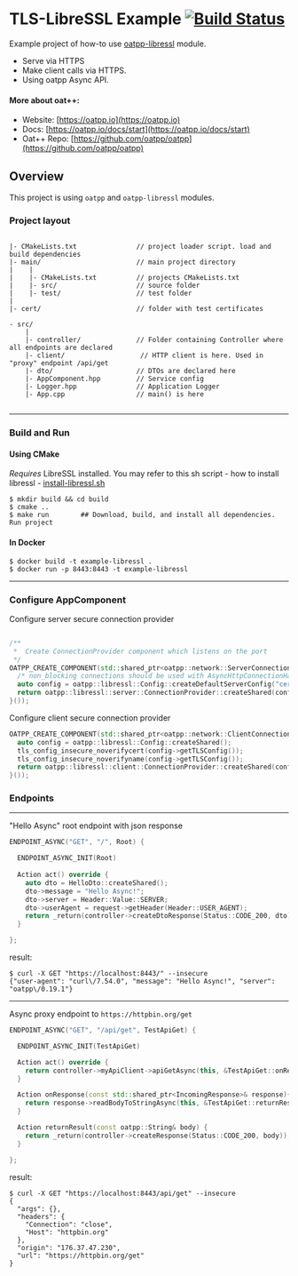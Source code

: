 # TLS-LibreSSL Example [![Build Status](https://dev.azure.com/lganzzzo/lganzzzo/_apis/build/status/oatpp.example-libressl?branchName=master)](https://dev.azure.com/lganzzzo/lganzzzo/_build?definitionId=13&branchName=master)

Example project of how-to use [oatpp-libressl](https://github.com/oatpp/oatpp-libressl) module. 
- Serve via HTTPS 
- Make client calls via HTTPS. 
- Using oatpp Async API.

#### More about oat++:
- Website: [https://oatpp.io](https://oatpp.io)
- Docs: [https://oatpp.io/docs/start](https://oatpp.io/docs/start)
- Oat++ Repo: [https://github.com/oatpp/oatpp](https://github.com/oatpp/oatpp)

## Overview
This project is using `oatpp` and `oatpp-libressl` modules.

### Project layout

```

|- CMakeLists.txt               // project loader script. load and build dependencies 
|- main/                        // main project directory
|    |
|    |- CMakeLists.txt          // projects CMakeLists.txt
|    |- src/                    // source folder
|    |- test/                   // test folder
|
|- cert/                        // folder with test certificates 

```
```
- src/
    |
    |- controller/              // Folder containing Controller where all endpoints are declared
    |- client/                   // HTTP client is here. Used in "proxy" endpoint /api/get
    |- dto/                     // DTOs are declared here
    |- AppComponent.hpp         // Service config
    |- Logger.hpp               // Application Logger
    |- App.cpp                  // main() is here
    
```

---

### Build and Run



#### Using CMake
*Requires* LibreSSL installed. You may refer to this sh script - how to install libressl - 
[install-libressl.sh](https://github.com/oatpp/oatpp-libressl/blob/master/utility/install-deps/install-libressl.sh)

```
$ mkdir build && cd build
$ cmake ..
$ make run        ## Download, build, and install all dependencies. Run project

```

#### In Docker

```
$ docker build -t example-libressl .
$ docker run -p 8443:8443 -t example-libressl
```

---

### Configure AppComponent

Configure server secure connection provider

```c++

/**
 *  Create ConnectionProvider component which listens on the port
 */
OATPP_CREATE_COMPONENT(std::shared_ptr<oatpp::network::ServerConnectionProvider>, serverConnectionProvider)([] {
  /* non_blocking connections should be used with AsyncHttpConnectionHandler for AsyncIO */
  auto config = oatpp::libressl::Config::createDefaultServerConfig("cert/test_key.pem", "cert/test_cert.crt");
  return oatpp::libressl::server::ConnectionProvider::createShared(config, 8443, true /* true for non_blocking */);
}());

```

Configure client secure connection provider

```c++
OATPP_CREATE_COMPONENT(std::shared_ptr<oatpp::network::ClientConnectionProvider>, sslClientConnectionProvider) ([] {
  auto config = oatpp::libressl::Config::createShared();
  tls_config_insecure_noverifycert(config->getTLSConfig());
  tls_config_insecure_noverifyname(config->getTLSConfig());
  return oatpp::libressl::client::ConnectionProvider::createShared(config, "httpbin.org", 443);
}());
```

### Endpoints
---
"Hello Async" root endpoint with json response
```c++
ENDPOINT_ASYNC("GET", "/", Root) {

  ENDPOINT_ASYNC_INIT(Root)
  
  Action act() override {
    auto dto = HelloDto::createShared();
    dto->message = "Hello Async!";
    dto->server = Header::Value::SERVER;
    dto->userAgent = request->getHeader(Header::USER_AGENT);
    return _return(controller->createDtoResponse(Status::CODE_200, dto));
  }

};
```

result:
```
$ curl -X GET "https://localhost:8443/" --insecure
{"user-agent": "curl\/7.54.0", "message": "Hello Async!", "server": "oatpp\/0.19.1"}
```
---
Async proxy endpoint to ```https://httpbin.org/get```

```c++
ENDPOINT_ASYNC("GET", "/api/get", TestApiGet) {

  ENDPOINT_ASYNC_INIT(TestApiGet)

  Action act() override {
    return controller->myApiClient->apiGetAsync(this, &TestApiGet::onResponse);
  }

  Action onResponse(const std::shared_ptr<IncomingResponse>& response){
    return response->readBodyToStringAsync(this, &TestApiGet::returnResult);
  }

  Action returnResult(const oatpp::String& body) {
    return _return(controller->createResponse(Status::CODE_200, body));
  }

};
```

result:
```
$ curl -X GET "https://localhost:8443/api/get" --insecure
{
  "args": {}, 
  "headers": {
    "Connection": "close", 
    "Host": "httpbin.org"
  }, 
  "origin": "176.37.47.230", 
  "url": "https://httpbin.org/get"
}
```
